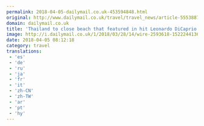 ```yaml
---
permalink: 2018-04-05-dailymail.co.uk-453594848.html
original: http://www.dailymail.co.uk/travel/travel_news/article-5553887/Thailand-beach-The-Beach-film-breather.html?ITO=1490&ns_mchannel=rss&ns_campaign=1490
domain: dailymail.co.uk
title: 'Thailand to close beach that featured in hit Leonardo DiCaprio movie'
image: http://i.dailymail.co.uk/1/2018/03/28/14/wire-2593618-1522244136-726_636x382.jpg
date: 2018-04-05 08:12:18
category: travel
translations: 
 - 'es'
 - 'de'
 - 'ru'
 - 'ja'
 - 'fr'
 - 'it'
 - 'zh-CN'
 - 'zh-TW'
 - 'ar'
 - 'pt'
 - 'hy'
---
```


